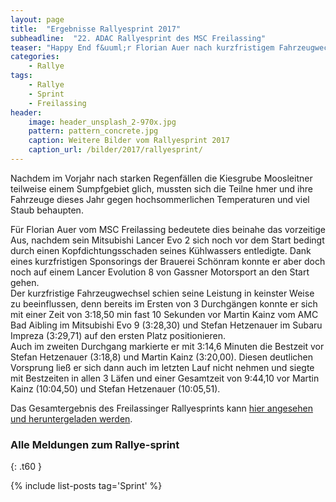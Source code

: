 ```yaml
---
layout: page
title:  "Ergebnisse Rallyesprint 2017"
subheadline:  "22. ADAC Rallyesprint des MSC Freilassing"
teaser: "Happy End f&uuml;r Florian Auer nach kurzfristigem Fahrzeugwechsel"
categories:
    - Rallye
tags:
    - Rallye
    - Sprint
    - Freilassing
header:
    image: header_unsplash_2-970x.jpg
    pattern: pattern_concrete.jpg
    caption: Weitere Bilder vom Rallyesprint 2017
    caption_url: /bilder/2017/rallyesprint/
---
```

Nachdem im Vorjahr nach starken Regenf&auml;llen die Kiesgrube Moosleitner teilweise einem Sumpfgebiet glich, mussten sich die Teilne    hmer und ihre Fahrzeuge dieses Jahr gegen hochsommerlichen Temperaturen und viel Staub behaupten.
<!--more-->
F&uuml;r Florian Auer vom MSC Freilassing bedeutete dies beinahe das vorzeitige Aus, nachdem sein Mitsubishi Lancer Evo 2 sich noch vor dem Start bedingt durch einen Kopfdichtungsschaden seines K&uuml;hlwassers entledigte. Dank eines kurzfristigen Sponsorings der Brauerei Sch&ouml;nram konnte er aber doch noch auf einem Lancer Evolution 8 von Gassner Motorsport an den Start gehen.  
Der kurzfristige Fahrzeugwechsel schien seine Leistung in keinster Weise zu beeinflussen, denn bereits im Ersten von 3 Durchg&auml;ngen konnte er sich mit einer Zeit von 3:18,50 min fast 10 Sekunden vor Martin Kainz vom AMC Bad Aibling im Mitsubishi Evo 9 (3:28,30) und Stefan Hetzenauer im Subaru Impreza (3:29,71) auf den ersten Platz positionieren.  
Auch im zweiten Durchgang markierte er mit 3:14,6 Minuten die Bestzeit vor Stefan Hetzenauer (3:18,8) und Martin Kainz (3:20,00). Diesen deutlichen Vorsprung lie&szlig; er sich dann auch im letzten Lauf nicht nehmen und siegte mit Bestzeiten in allen 3 L&auml;fen und einer Gesamtzeit von 9:44,10 vor Martin Kainz (10:04,50) und Stefan Hetzenauer (10:05,51).  


Das Gesamtergebnis des Freilassinger Rallyesprints kann [hier angesehen und heruntergeladen werden](https://github.com/msc-freilassing/Dokumente/blob/master/Ergebnisslisten/rallye/2017/Gesamtergebnis-2017.pdf).


### Alle Meldungen zum Rallye-sprint
{: .t60 }

{% include list-posts tag='Sprint' %}
